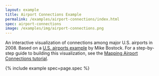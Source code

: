 ```yaml
---
layout: example
title: Airport Connections Example
permalink: /examples/airport-connections/index.html
spec: airport-connections
image: /examples/img/airport-connections.png
---
```


An interactive visualization of connections among major U.S. airports in 2008. Based on a [U.S. airports example](https://mbostock.github.io/d3/talk/20111116/airports.html) by Mike Bostock. For a step-by-step guide to building this visualization, see the [Mapping Airport Connections tutorial](../../tutorials/airports).

{% include example spec=page.spec %}
